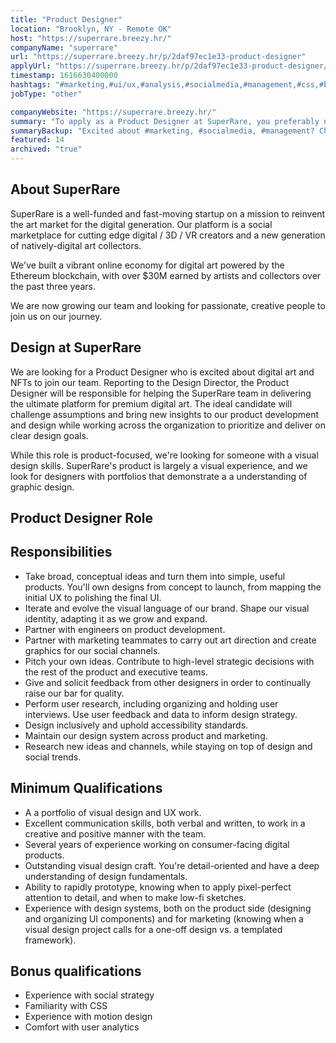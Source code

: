 ```yaml
---
title: "Product Designer"
location: "Brooklyn, NY - Remote OK"
host: "https://superrare.breezy.hr/"
companyName: "superrare"
url: "https://superrare.breezy.hr/p/2daf97ec1e33-product-designer"
applyUrl: "https://superrare.breezy.hr/p/2daf97ec1e33-product-designer/apply"
timestamp: 1616630400000
hashtags: "#marketing,#ui/ux,#analysis,#socialmedia,#management,#css,#branding,#office,#rest"
jobType: "other"

companyWebsite: "https://superrare.breezy.hr/"
summary: "To apply as a Product Designer at SuperRare, you preferably need to have several years of experience working on consumer-facing digital products."
summaryBackup: "Excited about #marketing, #socialmedia, #management? Check out this job post!"
featured: 14
archived: "true"
---
```


## About SuperRare

SuperRare is a well-funded and fast-moving startup on a mission to reinvent the art market for the digital generation. Our platform is a social marketplace for cutting edge digital / 3D / VR creators and a new generation of natively-digital art collectors.

We've built a vibrant online economy for digital art powered by the Ethereum blockchain, with over $30M earned by artists and collectors over the past three years.

We are now growing our team and looking for passionate, creative people to join us on our journey.

## Design at SuperRare

We are looking for a Product Designer who is excited about digital art and NFTs to join our team. Reporting to the Design Director, the Product Designer will be responsible for helping the SuperRare team in delivering the ultimate platform for premium digital art. The ideal candidate will challenge assumptions and bring new insights to our product development and design while working across the organization to prioritize and deliver on clear design goals.

While this role is product-focused, we're looking for someone with a visual design skills. SuperRare's product is largely a visual experience, and we look for designers with portfolios that demonstrate a a understanding of graphic design.

## Product Designer Role

## Responsibilities

*   Take broad, conceptual ideas and turn them into simple, useful products. You'll own designs from concept to launch, from mapping the initial UX to polishing the final UI.
*   Iterate and evolve the visual language of our brand. Shape our visual identity, adapting it as we grow and expand.
*   Partner with engineers on product development.
*   Partner with marketing teammates to carry out art direction and create graphics for our social channels.
*   Pitch your own ideas. Contribute to high-level strategic decisions with the rest of the product and executive teams.
*   Give and solicit feedback from other designers in order to continually raise our bar for quality.
*   Perform user research, including organizing and holding user interviews. Use user feedback and data to inform design strategy.
*   Design inclusively and uphold accessibility standards.
*   Maintain our design system across product and marketing.
*   Research new ideas and channels, while staying on top of design and social trends.

## Minimum Qualifications

*   A a portfolio of visual design and UX work.
*   Excellent communication skills, both verbal and written, to work in a creative and positive manner with the team.
*   Several years of experience working on consumer-facing digital products.
*   Outstanding visual design craft. You're detail-oriented and have a deep understanding of design fundamentals.
*   Ability to rapidly prototype, knowing when to apply pixel-perfect attention to detail, and when to make low-fi sketches.
*   Experience with design systems, both on the product side (designing and organizing UI components) and for marketing (knowing when a visual design project calls for a one-off design vs. a templated framework).

## Bonus qualifications

*   Experience with social strategy
*   Familiarity with CSS
*   Experience with motion design
*   Comfort with user analytics
